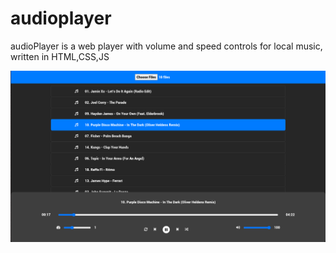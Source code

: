 # audioplayer

audioPlayer is a web player with volume and speed controls for local music, written in HTML,CSS,JS

![app](app.png)